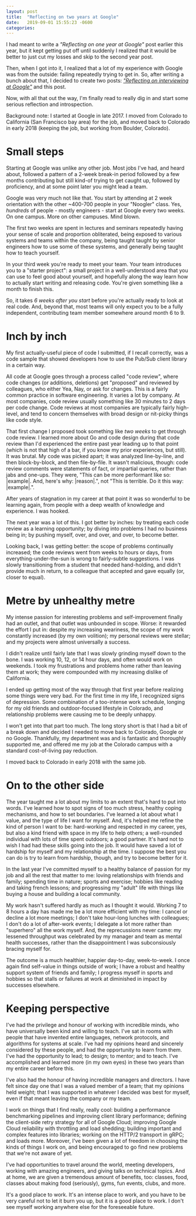```yaml
---
layout: post
title:  "Reflecting on two years at Google"
date:   2019-09-01 15:55:23 -0600
categories: 
---
```


I had meant to write a _"Reflecting on one year at Google"_ post earlier this
year, but it kept getting put off until suddenly I realized that it would be
better to just cut my losses and skip to the second year post.

Then, when I got into it, I realized that a lot of my experience with Google
was from the outside: failing repeatedly trying to get in. So, after writing a
bunch about that, I decided to create two posts: _["Reflecting on interviewing
at Google"](/2019/09/01/reflecting-on-interviewing-at-google)_ and this post.

Now, with all that out the way, I'm finally read to really dig in and start some
serious reflection and introspection.

Background note: I started at Google in late 2017. I moved from Colorado to
California (San Francisco bay area) for the job, and moved back to Colorado
in early 2018 (keeping the job, but working from Boulder, Colorado).

# Small steps

Starting at Google was unlike any other job. Most jobs I've had, and heard
about, followed a pattern of a 2-week break-in period followed by a few
months contributing but still kind-of trying to get caught up, followed by
proficiency, and at some point later you might lead a team.

Google was very much not like that. You start by attending at 2 week
orientation with the other ~400-700 people in your "Noogler" class. Yes,
_hundreds_ of people - mostly engineers - start at Google every two weeks.
On one campus. More on other campuses. Mind blown.

The first two weeks are spent in lectures and seminars repeatedly having your
sense of scale and proportion obliterated, being exposed to various systems and teams
within the company, being taught taught by senior
engineers how to use some of these systems, and generally being taught how to
teach yourself.

In your third week you're ready to meet your team. Your team introduces you to
a "starter project": a small project in a well-understood area that you can use
to feel good about yourself, and hopefully along the way learn how to actually
start writing and releasing code. You're given something like a month to finish
this.

So, it takes _6 weeks after you start_ before you're actually ready to look at
real code. And, beyond that, most teams will only expect you to be a
fully independent, contributing team member somewhere around month 6 to 9.

# Inch by inch

My first actually-useful piece of code I submitted, if I recall correctly, was
a code sample that showed developers how to use the Pub/Sub client library in
a certain way.

All code at Google goes through a process called "code review", where code
changes (or additions, deletions) get "proposed" and reviewed by colleagues,
who either Yea, Nay, or ask for changes. This is a fairly common practice in
software engineering. It varies a lot by company. At most companies, code review
usually something like 30 minutes to 2 days per code change. Code reviews at
most companies are typically fairly high-level, and tend to concern themselves
with broad design or nit-picky things like code style.

That first change I proposed took something like _two weeks_ to get through
code review. I learned more about Go and code design during that code review
than I'd experienced the entire past year leading up to that point (which is
not that high of a bar, if you know my prior experiences, but still). It was
brutal. My code was picked apart; it was analyzed line-by-line, and then
block-by-block, and then file-by-file. It wasn't malicious, though: code review
comments were statements of fact, or impartial queries, rather than jabs and
one-ups. They were, "This can be more performant like so: |example|. And,
here's why: |reason|.", not "This is terrible. Do it this way: |example|.".

After years of stagnation in my career at that point it was so wonderful to
be learning again, from people with a deep wealth of knowledge and
experience. I was hooked.

The next year was a lot of this. I got better by inches: by treating each code
review as a learning opportunity; by diving into problems I had no business
being in; by pushing myself, over, and over, and over, to become better.

Looking back, I was getting better: the scope of problems continually increased;
the code reviews went from weeks to hours or days, from everything-under-the-sun
is wrong to fairly-subtle suggestions. I was slowly transitioning from a student
that needed hand-holding, and didn't provide much in return, to a colleague that
accepted and gave equally (or, closer to equal).

# Metre by unhealthy metre

My intense passion for interesting problems and self-improvement finally had an
outlet, and that outlet was unbounded in scope. Worse: it rewarded the effort
I put in: despite my increasing weariness, the scope of my work constantly
increased (by my own volition); my personal reviews were stellar; and my
projects were almost universally a success.

I didn't realize until fairly late that I was slowly grinding myself down to the
bone. I was working 10, 12, or 14 hour days, and often would work on weekends.
I took my frustrations and problems home rather than leaving them at work; they
were compounded with my increasing dislike of California.

I ended up getting most of the way through that first year before realizing some
things were very bad. For the first time in my life, I recognized signs of
depression. Some combination of a too-intense work schedule, longing for my
old friends and outdoor-focused lifestyle in Colorado, and relationship problems
were causing me to be deeply unhappy.

I won't get into that part too much. The long story short is that I had a bit of
a break down and decided I needed to move back to Colorado, Google or no Google.
Thankfully, my department was and is fantastic and thoroughly supported me, and
offered me my job at the Colorado campus with a standard cost-of-living pay reduction.

I moved back to Colorado in early 2018 with the same job.

# On to the other side

The year taught me a lot about my limits to an extent that's hard to put into
words. I've learned how to spot signs of too much stress, healthy coping
mechanisms, and how to set boundaries. I've learned a lot about what I value,
and the type of life I want for myself. And, it's helped me refine the kind of
person I want to be: hard-working and respected in my career, yes, but also a kind
friend with space in my life to help others; a well-rounded individual with lots
of time spent outdoors; a good partner. It's hard not to wish I had had these
skills going into the job. It would have saved a lot of hardship for myself and
my relationship at the time. I suppose the best you can do is try to learn from
hardship, though, and try to become better for it.

In the last year I've committed myself to a healthy balance of passion for my
job and all the rest that matter to me: loving relationships with friends and
family; spending time in nature; sports and exercise; hobbies like reading and
taking french lessons; and progressing my "adult" life with things like buying
a house and building a local community.

My work hasn't suffered hardly as much as I thought it would. Working 7 to
8 hours a day has made me be a lot more efficient with my time: I cancel or
decline a lot more meetings; I don't take hour-long lunches with colleagues;
I don't do a lot of after-work events; I delegate a lot more rather than
"superhero" all the work myself. And, the reprecussions never came: my lessened
throughput was celebrated by my manager and team as mental health successes,
rather than the disappointment I was subconsiously bracing myself for.

The outcome is a much healthier, happier day-to-day, week-to-week. I once
again find self-value in things outside of work; I have a robust and healthy
support system of friends and family; I progress myself in sports and hobbies
so that stalls or failures at work at diminished in impact by successes
elsewhere.

# Keeping perspective

I've had the privilege and honour of working with incredible minds, who have
universally been kind and willing to teach. I've sat in rooms with people that
have invented entire languages, network protocols, and algorithms for systems
at scale. I've had my opinions heard and sincerely considered by these people,
and had the opportunity to learn from them. I've had the opportunity to lead;
to design; to mentor; and to teach. I've accomplished and learned more (in my
own eyes) in these two years than my entire career before this.

I've also had the honour of having incredible managers and directors. I have
felt since day one that I was a valued member of a team; that my opinions held
weight; that I was supported in whatever I decided was best for myself, even if
that meant leaving the company or my team.

I work on things that I find really, really cool: building a performance
benchmarking pipelines and improving client library performance; defining the
client-side retry strategy for all of Google Cloud; improving Google Cloud
reliability with throttling and load shedding; building important and complex
features into libraries; working on the HTTP/2 transport in gRPC; and loads
more. Moreover, I've been given a lot of freedom in choosing the kinds of things
I work on, and being encouraged to go find new problems that we're not aware of
yet.

I've had opportunities to travel around the world, meeting developers, working
with amazing engineers, and giving talks on technical topics. And at home, we
are given a tremendous amount of benefits, too: classes, food,
classes about making food (seriously), gyms, fun events, clubs, and more.

It's a good place to work. It's an intense place to work, and you have to be
very careful not to let it burn you up, but it is a good place to work. I
don't see myself working anywhere else for the foreseeable future.
